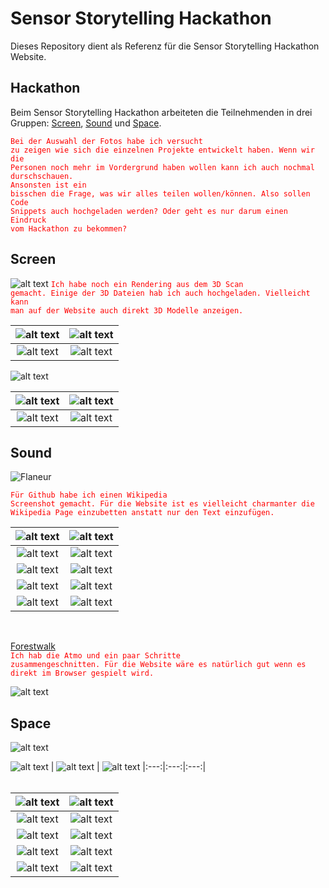 # Sensor Storytelling Hackathon

Dieses Repository dient als Referenz für die Sensor Storytelling Hackathon Website.

## Hackathon
Beim Sensor Storytelling Hackathon arbeiteten die Teilnehmenden in drei Gruppen: [Screen](#Screen), [Sound](#Sound) und [Space](#Space).

<code style="color : red">Bei der Auswahl der Fotos habe ich versucht zu zeigen wie sich die einzelnen Projekte entwickelt haben. Wenn wir die Personen noch mehr im Vordergrund haben wollen kann ich auch nochmal durschschauen.</code><br/>
<code style="color : red">Ansonsten ist ein bisschen die Frage, was wir alles teilen wollen/können. Also sollen Code Snippets auch hochgeladen werden? Oder geht es nur darum einen Eindruck vom Hackathon zu bekommen?</code>

## Screen
![alt text](<src/SCREEN/3D Models/Renderings/room.png>)
<code style="color : red">Ich habe noch ein Rendering aus dem 3D Scan gemacht. Einige der 3D Dateien hab ich auch hochgeladen. Vielleicht kann man auf der Website auch direkt 3D Modelle anzeigen.</code><br/>

![alt text](src/SCREEN/Fotos/Hackathon-009.jpg)|![alt text](src/SCREEN/Fotos/Hackathon-19.jpg)
|:---------:|:----------:|
![alt text](src/SCREEN/Fotos/Hackathon-054.jpg)|![alt text](src/SCREEN/Fotos/Hackathon-32.jpg)<br/>

![alt text](<src/SCREEN/3D Models/Renderings/ball.png>)<br/>

![alt text](src/SCREEN/Fotos/Hackathon-77.jpeg)|![alt text](src/SCREEN/Fotos/Hackathon-043.jpg)
|:---------:|:----------:|
![alt text](src/SCREEN/Fotos/Hackathon-23.jpg)|![alt text](src/SCREEN/Fotos/Hackathon-53.jpg)<br/>

## Sound

![Flaneur](https://github.com/georgesipp/sensorstorytelling/blob/main/src/SOUND/flaneur_wikipedia_screenshot.png "Flaneur")

<code style="color : red">Für Github habe ich einen Wikipedia Screenshot gemacht. Für die Website ist es vielleicht charmanter die Wikipedia Page einzubetten anstatt nur den Text einzufügen.</code>


|![alt text](<src/SOUND/Circuit/Screenshot 2025-09-26 at 18.17.05.png>) | ![alt text](src/SOUND/Fotos/Hackathon-02.jpeg)|
|:---------:|:----------:|
|![alt text](src/SOUND/Fotos/Hackathon-031.jpg)                         |   ![alt text](<src/SOUND/Circuit/Screenshot 2025-09-26 at 18.17.12.png>)|
|![alt text](<src/SOUND/Circuit/Screenshot 2025-09-26 at 18.17.26.png>) | ![alt text](src/SOUND/Fotos/Hackathon-61.jpg)|
|![alt text](src/SOUND/Fotos/Hackathon-96.jpg)                         | ![alt text](src/SOUND/Fotos/Hackathon-40.jpg)|
|![alt text](src/SOUND/Fotos/Hackathon-13.jpg)                         | ![alt text](src/SOUND/Fotos/Hackathon-20.jpg)|
<br/>

[Forestwalk](https://github.com/user-attachments/files/22621128/forestwalk.mp3)<br/>
<code style="color : red">Ich hab die Atmo und ein paar Schritte zusammengeschnitten. Für die Website wäre es natürlich gut wenn es direkt im Browser gespielt wird.</code>

![alt text](src/SOUND/maxmsp_screenshot.png)<br/>

## Space

![alt text](src/SPACE/Ideensammlung.png)

![alt text](src/SPACE/ESP8266+BNO055.jpg) | ![alt text](src/SPACE/HID.jpg) | ![alt text](src/SPACE/MobilePlatform.jpg)
|:---:|:---:|:---:|<br/>
<br/>


![alt text](src/SPACE/Fotos/Hackathon-08.jpg) | ![alt text](src/SPACE/Fotos/Hackathon-43.jpg)
|:---------:|:----------:|
![alt text](src/SPACE/Fotos/Hackathon-06.jpeg) | ![alt text](src/SPACE/Fotos/Hackathon-25.jpg)
![alt text](src/SPACE/Fotos/Hackathon-071.jpg) | ![alt text](src/SPACE/Fotos/Hackathon-88.jpg)
![alt text](src/SPACE/Fotos/Hackathon-10.jpg) | ![alt text](src/SPACE/Fotos/Hackathon-48.jpg)
![alt text](src/SPACE/Fotos/Hackathon-18.jpg) | ![alt text](src/SPACE/Fotos/Hackathon-11.jpg)
